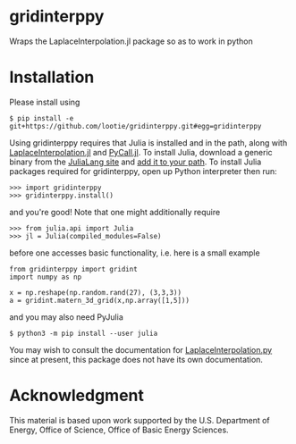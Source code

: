 # gridinterppy
Wraps the LaplaceInterpolation.jl package so as to work in python

# Installation

Please install using 
```
$ pip install -e git+https://github.com/lootie/gridinterppy.git#egg=gridinterppy
```
Using gridinterppy requires that Julia is installed and in the path, along with
[LaplaceInterpolation.jl](https://github.com/vishwas1984/LaplaceInterpolation.jl) and
[PyCall.jl](https://github.com/JuliaPy/PyCall.jl). To install Julia, download a
generic binary from the [JuliaLang site](https://julialang.org/) and 
[add it to your path](https://julialang.org/downloads/platform/). To install Julia
packages required for gridinterppy, open up Python interpreter then run:

```
>>> import gridinterppy
>>> gridinterppy.install()
```

and you're good! Note that one might additionally require

```
>>> from julia.api import Julia
>>> jl = Julia(compiled_modules=False)
```

before one accesses basic functionality, i.e. here is a small example

```
from gridinterppy import gridint
import numpy as np

x = np.reshape(np.random.rand(27), (3,3,3))
a = gridint.matern_3d_grid(x,np.array([1,5]))
```

and you may also need PyJulia

```
$ python3 -m pip install --user julia
```

You may wish to consult the documentation for
[LaplaceInterpolation.py](https://vishwas1984.github.io/LaplaceInterpolation.jl/dev)
since at present, this package does not have its own documentation.

# Acknowledgment

This material is based upon work supported by the U.S. Department of Energy, Office
of Science, Office of Basic Energy Sciences.
